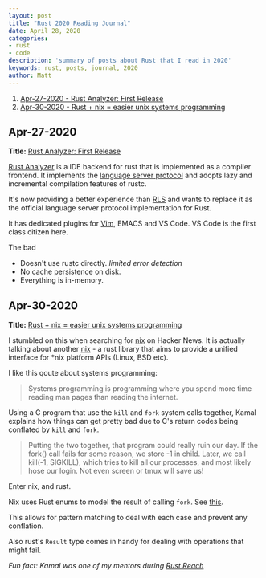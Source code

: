 ```yaml
---
layout: post
title: "Rust 2020 Reading Journal"
date: April 28, 2020
categories:
- rust
- code
description: 'summary of posts about Rust that I read in 2020'
keywords: rust, posts, journal, 2020
author: Matt
---
```


1. [Apr-27-2020 - Rust Analyzer: First Release](#apr-27-2020)
2. [Apr-30-2020 - Rust + nix = easier unix systems programming](#apr-30-2020)


## Apr-27-2020

**Title:** [Rust Analyzer: First Release][1]

[Rust Analyzer][2] is a IDE backend for rust that is implemented as a compiler frontend. It implements the
[language server protocol][3] and adopts lazy and incremental compilation features of rustc. 

It's now providing a better experience than [RLS][4] and wants to replace it as the official language server protocol
implementation for Rust.

It has dedicated plugins for [Vim][5], EMACS and VS Code. VS Code is the first class citizen here.

The bad
- Doesn't use rustc directly. _limited error detection_
- No cache persistence on disk.
- Everything is in-memory.

## Apr-30-2020

**Title:** [Rust + nix = easier unix systems programming][6]

I stumbled on this when searching for [nix][7] on Hacker News. It is actually
talking about another [nix][8] - a rust library that aims to provide a unified
interface for *nix platform APIs (Linux, BSD etc).

I like this qoute about systems programming:
> Systems programming is programming where you spend more time reading man pages than reading the internet.

Using a C program that use the `kill` and `fork` system calls together, Kamal explains how things
can get pretty bad due to C's return codes being conflated by `kill` and `fork`.

> Putting the two together, that program could really ruin our day. If the fork() call fails for
> some reason, we store -1 in child. Later, we call kill(-1, SIGKILL), which tries to kill all our
> processes, and most likely hose our login. Not even screen or tmux will save us!

Enter nix, and rust.

Nix uses Rust enums to model the result of calling `fork`. See [this][10].

This allows for pattern matching to deal with each case and prevent any conflation.

Also rust's `Result` type comes in handy for dealing with operations that might fail.

_Fun fact: Kamal was one of my mentors during [Rust Reach][9]_

[1]: https://rust-analyzer.github.io/blog/2020/04/20/first-release.html
[2]: https://github.com/rust-analyzer/rust-analyzer
[3]: https://microsoft.github.io/language-server-protocol/
[4]: https://github.com/rust-lang/rls
[5]: https://github.com/fannheyward/coc-rust-analyzer
[6]: http://kamalmarhubi.com/blog/2016/04/13/rust-nix-easier-unix-systems-programming-3/
[7]: https://nixos.org
[8]: https://github.com/nix-rust/nix/
[9]: https://blog.rust-lang.org/2017/06/27/Increasing-Rusts-Reach.html
[10]: https://github.com/nix-rust/nix/blob/5c8cdd005270557ceb91cdafc1eca7c971ee9219/src/unistd.rs#L162-L165
